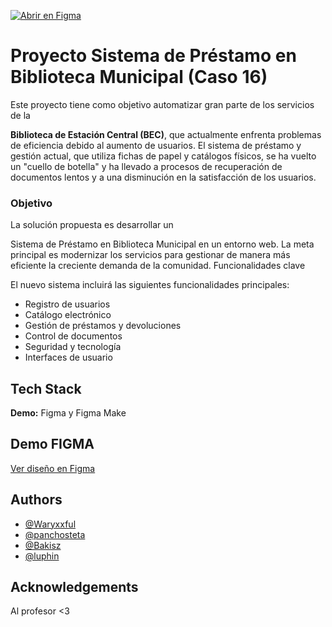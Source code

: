 [![Abrir en Figma](https://img.shields.io/badge/Figma-Design-blue?logo=figma)](https://www.figma.com/design/khz4CZWwUWkym0Egrsx7mc/Caso16_SecretoEnElLago?node-id=0-1)

# Proyecto Sistema de Préstamo en Biblioteca Municipal (Caso 16) 

Este proyecto tiene como objetivo automatizar gran parte de los servicios de la 

**Biblioteca de Estación Central (BEC)**, que actualmente enfrenta problemas de eficiencia debido al aumento de usuarios. El sistema de préstamo y gestión actual, que utiliza fichas de papel y catálogos físicos, se ha vuelto un "cuello de botella" y ha llevado a procesos de recuperación de documentos lentos y a una disminución en la satisfacción de los usuarios.

### Objetivo

La solución propuesta es desarrollar un 

Sistema de Préstamo en Biblioteca Municipal en un entorno web. La meta principal es modernizar los servicios para gestionar de manera más eficiente la creciente demanda de la comunidad.
Funcionalidades clave

El nuevo sistema incluirá las siguientes funcionalidades principales:

- Registro de usuarios
- Catálogo electrónico
- Gestión de préstamos y devoluciones
- Control de documentos
- Seguridad y tecnología
- Interfaces de usuario

## Tech Stack
**Demo:** Figma y Figma Make

## Demo FIGMA

[Ver diseño en Figma](https://www.figma.com/design/khz4CZWwUWkym0Egrsx7mc/Caso16_SecretoEnElLago?node-id=0-1)

## Authors

- [@Waryxxful](https://github.com/Waryxxful)
- [@panchosteta](https://github.com/panchosteta)
- [@Bakisz](https://github.com/Bakisz)
- [@luphin](https://github.com/luphin)


## Acknowledgements

Al profesor <3

